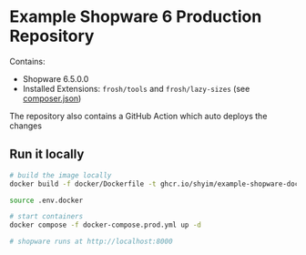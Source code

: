 # Example Shopware 6 Production Repository

Contains:
- Shopware 6.5.0.0
- Installed Extensions: `frosh/tools` and `frosh/lazy-sizes` (see [composer.json](composer.json))

The repository also contains a GitHub Action which auto deploys the changes


## Run it locally

```bash
# build the image locally
docker build -f docker/Dockerfile -t ghcr.io/shyim/example-shopware-docker-project:latest .

source .env.docker

# start containers
docker compose -f docker-compose.prod.yml up -d

# shopware runs at http://localhost:8000
```